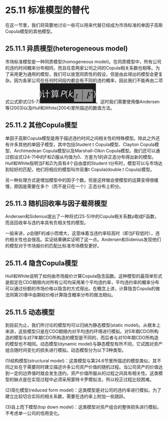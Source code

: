 # 25.11 标准模型的替代


在这一节里，我们将简要地讨论一些可以用来代替已经成为市场标准的单因子高斯Copula模型的其他模型。


## 25.11.1 异质模型(heterogeneous model)


市场标准模型是一种同质模型(homogeneous model)。在同质模型中，所有公司的违约时间概率分布相同，而且任意两家公司之间的Copula相关系数也相等。为了采用更为通用的模型，我们可以放宽同质性的假设，但是由此得出的模型会更复杂。因为各家公司在任何时间段内都会有不同的违约概率，因此我们不能再由二项式公式即式(25-7)![](images/2024-03-21-17-22-51.png)。这时我们需要使用像Andersen等(2003)以及Hull和White(2004)里所描述的数值方法。


## 25.11.2 其他Copula模型


单因子高斯Copula模型是用于描述违约时间之间相关性的特殊模型。除此之外还有许多其他的单因子模型，其中包括Student t Copula模型、Clayton Copula模型、Archimedean Copula模型以及Marshall-Olkin Copula模型。我们还可以通过假设式(24-7)中的F和Zi服从均值为0、方差为1的非正态分布得出新的模型。Hull和White指明当F和Zi为具有4个自由度的Student t分布时，模型可以与市场达到较好的匹配，他们将相应的模型叫作双重t Copula(double t Copula)模型。


另一种处理方式是增加模型中的因子个数。但是这样做会使模型的运算变得很缓慢，原因是需要在多个（而不是只在一个）正态分布上积分。


## 25.11.3 随机回收率与因子载荷模型


Andersen和Sidenius提出了一种将式(25-5)中的Copula相关系数ρ取成F函数，而且回收率与违约率具有负相关性的模型。


一般来讲，ρ会随F的减小而增大，这意味着当违约率较高时（即当F较低时），违约相关性也会很高。实证结果确实证明了这一点。Andersen和Sidenius发现他们的模型对于市场报价的匹配比标准市场模型更好。


## 25.11.4 隐含Copula模型


Hull和White说明了如何由市场报价计算Copula隐含函数。这种模型的最简单形式是假定在CDO期限内对所有公司均采用某个平均违约率，平均违约率的概率分布可以通过份额的市场价格以隐含的方式得出。在概念上讲，计算隐含Copula的做法同第20章中由期权价格计算隐含概率分布的做法相似。


## 25.11.5 动态模型


到目前为止，我们所讨论的模型均可以归纳为静态模型(static model)。从根本上来讲，这些模型只是在CDO期限内对平均违约环境进行模拟。对5年期CDO所构造的模型与对7年期CDO所构造的模型是不同的，而后者与对10年期CDO所构造的模型也不相同。动态模型(dynamic model)与静态模型有所不同，它试图对资产组合随时间变化的损失进行模拟。动态模型分为以下3种类型。


(1)结构模型(structural model)：这类模型与第24.6节里所描述的模型类似，其不同之处在于需要同时建立描述许多公司资产价值的随机过程。当公司资产的价值达到一定的边界值时就会发生违约。资产价值所服从的过程之间具有相关性。这类模型的缺点是在实现过程中必须采用蒙特卡罗模拟法，所以校正过程比较困难。


(2)简化模型(reduced form model)：这类模型是对公司的违约率进行模拟。为了建立比较切合实际的相关系数，需要在违约率上附加一些跳跃。


(3)自上而下模型(top down model)：这类模型对资产组合的整体损失进行模拟，不考虑单一公司的信用变化。